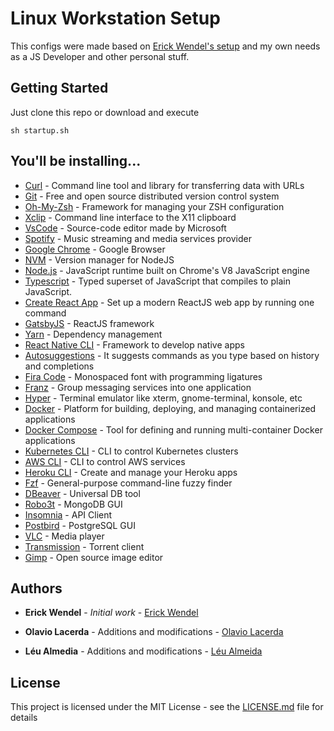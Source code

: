 # Linux Workstation Setup

This configs were made based on [Erick Wendel's setup](https://github.com/ErickWendel/ew-ubuntu-setup) and my own needs as a JS Developer and other personal stuff.

## Getting Started

Just clone this repo or download and execute 

```
sh startup.sh
```

## You'll be installing...

* [Curl](https://curl.haxx.se/) - Command line tool and library for transferring data with URLs
* [Git](https://git-scm.com/) - Free and open source distributed version control system
* [Oh-My-Zsh](https://ohmyz.sh/) - Framework for managing your ZSH configuration
* [Xclip](https://opensource.com/article/19/7/xclip) - Command line interface to the X11 clipboard
* [VsCode](https://code.visualstudio.com/) - Source-code editor made by Microsoft
* [Spotify](https://www.spotify.com/) - Music streaming and media services provider
* [Google Chrome](https://www.google.pt/intl/pt-PT/chrome/) - Google Browser
* [NVM](https://github.com/nvm-sh/nvm) - Version manager for NodeJS
* [Node.js](https://nodejs.org/en/) - JavaScript runtime built on Chrome's V8 JavaScript engine
* [Typescript](https://www.typescriptlang.org/) - Typed superset of JavaScript that compiles to plain JavaScript.
* [Create React App](https://github.com/facebook/create-react-app) - Set up a modern ReactJS web app by running one command
* [GatsbyJS](https://www.gatsbyjs.org/) - ReactJS framework
* [Yarn](https://classic.yarnpkg.com/lang/en/) - Dependency management
* [React Native CLI](https://reactnative.dev/) - Framework to develop native apps
* [Autosuggestions](https://github.com/zsh-users/zsh-autosuggestions) - It suggests commands as you type based on history and completions
* [Fira Code](https://github.com/tonsky/FiraCode) - Monospaced font with programming ligatures
* [Franz](https://meetfranz.com/) - Group messaging services into one application
* [Hyper](https://terminator-gtk3.readthedocs.io/en/latest/) - Terminal emulator like xterm, gnome-terminal, konsole, etc
* [Docker](https://www.docker.com/) - Platform for building, deploying, and managing containerized applications
* [Docker Compose](https://docs.docker.com/compose/) - Tool for defining and running multi-container Docker applications
* [Kubernetes CLI](https://kubernetes.io/docs/reference/kubectl/overview/) - CLI to control Kubernetes clusters
* [AWS CLI](https://aws.amazon.com/pt/cli/) - CLI to control AWS services
* [Heroku CLI](https://devcenter.heroku.com/categories/command-line) - Create and manage your Heroku apps
* [Fzf](https://github.com/junegunn/fzf) - General-purpose command-line fuzzy finder
* [DBeaver](https://dbeaver.io/) - Universal DB tool
* [Robo3t](https://robomongo.org/) - MongoDB GUI
* [Insomnia](https://insomnia.rest/) - API Client
* [Postbird](https://www.electronjs.org/apps/postbird) - PostgreSQL GUI
* [VLC](https://www.videolan.org/vlc/) - Media player
* [Transmission](https://transmissionbt.com/) - Torrent client
* [Gimp](https://www.gimp.org/) - Open source image editor

## Authors

* **Erick Wendel** - *Initial work* - [Erick Wendel](https://github.com/ErickWendel)

* **Olavio Lacerda** - Additions and modifications - [Olavio Lacerda](https://github.com/OlavioLacerda)

* **Léu Almedia** - Additions and modifications - [Léu Almeida](https://github.com/LeuALmeida)

## License

This project is licensed under the MIT License - see the [LICENSE.md](LICENSE.md) file for details

